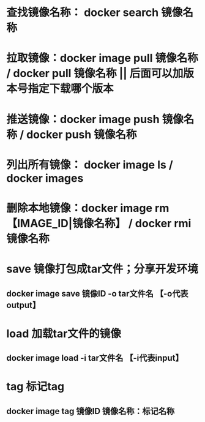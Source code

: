 
# 查找镜像名称： docker search 镜像名称

# 拉取镜像：docker image pull 镜像名称 / docker pull 镜像名称   || 后面可以加版本号指定下载哪个版本

# 推送镜像：docker image push 镜像名称 / docker push 镜像名称

# 列出所有镜像： docker image ls / docker images 

# 删除本地镜像：docker image rm 【IMAGE_ID|镜像名称】 / docker rmi 镜像名称

# save 镜像打包成tar文件；分享开发环境
## docker image save 镜像ID -o tar文件名    【-o代表output】

# load 加载tar文件的镜像
## docker image load -i tar文件名  【-i代表input】

# tag 标记tag
## docker image tag 镜像ID 镜像名称：标记名称